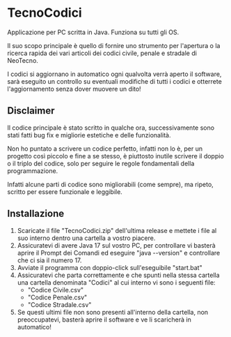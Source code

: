 # TecnoCodici

Applicazione per PC scritta in Java. Funziona su tutti gli OS.

Il suo scopo principale è quello di fornire uno strumento per l'apertura o la ricerca rapida dei vari articoli dei codici civile, penale e stradale di NeoTecno.

I codici si aggiornano in automatico ogni qualvolta verrà aperto il software, sarà eseguito un controllo su eventuali modifiche di tutti i codici e otterrete l'aggiornamento senza dover muovere un dito!


## Disclaimer

Il codice principale è stato scritto in qualche ora, successivamente sono stati fatti bug fix e migliorie estetiche e delle funzionalità.

Non ho puntato a scrivere un codice perfetto, infatti non lo è, per un progetto così piccolo e fine a se stesso, è piuttosto inutile scrivere il doppio o il triplo del codice, solo per seguire le regole fondamentali della programmazione.

Infatti alcune parti di codice sono migliorabili (come sempre), ma ripeto, scritto per essere funzionale e leggibile.

## Installazione

1. Scaricate il file "TecnoCodici.zip" dell'ultima release e mettete i file al suo interno dentro una cartella a vostro piacere.
2. Assicuratevi di avere Java 17 sul vostro PC, per controllare vi basterà aprire il Prompt dei Comandi ed eseguire "java --version" e controllare che ci sia il numero 17.
3. Avviate il programma con doppio-click sull'eseguibile "start.bat"
4. Assicuratevi che parta correttamente e che spunti nella stessa cartella una cartella denominata "Codici" al cui interno vi sono i seguenti file:
	- "Codice Civile.csv"
	- "Codice Penale.csv"
	- "Codice Stradale.csv"
5. Se questi ultimi file non sono presenti all'interno della cartella, non preoccupatevi, basterà aprire il software e ve li scaricherà in automatico!